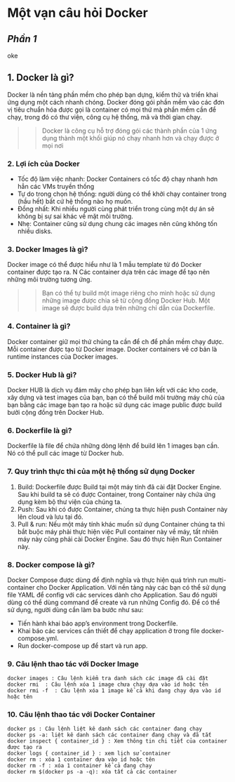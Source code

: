 # Một vạn câu hỏi Docker 
## _Phần 1_
oke

## 1. Docker là gì?

Docker là nền tảng phần mềm cho phép bạn dựng, kiểm thử và triển khai ứng dụng một cách nhanh chóng. Docker đóng gói phần mềm vào các đơn vị tiêu chuẩn hóa được gọi là container có mọi thứ mà phần mềm cần để chạy, trong đó có thư viện, công cụ hệ thống, mã và thời gian chạy.

>>Docker là công cụ hỗ trợ đóng gói các thành phần của 1  ứng dụng thành một khối  giúp  nó chạy nhanh hơn và chạy được ở mọi nơi 

### 2. Lợi ích của Docker
- Tốc độ làm việc nhanh: Docker Containers có tốc độ chạy nhanh hơn hẳn các VMs truyền thống 
- Tự do trong chọn hệ thống: người dùng có thể khởi chạy  container trong (hầu hết) bất cứ hệ thống nào họ muốn.
- Đồng nhất: Khi nhiều người cùng phát triển trong cùng một dự án sẽ không bị sự sai khác về mặt môi trường.
- Nhẹ:  Container cũng sử dụng chung các images nên cũng không tốn nhiều disks.

### 3. Docker Images là gì?
Docker image có thể được hiểu như là 1 mẫu template từ đó Docker container được tạo ra. N Các container dựa trên các image để tạo nên những môi trường tương ứng.
>>Bạn có thể tự build một image riêng cho mình hoặc sử dụng những image được chia sẽ từ cộng đồng Docker Hub. Một image sẽ được build dựa trên những chỉ dẫn của Dockerfile.

### 4. Container là gì?
Docker container giữ mọi thứ chúng ta cần để ch để phần mềm chạy được. Mỗi container được tạo từ Docker image. Docker containers về cơ bản là runtime instances của Docker images.

### 5. Docker Hub là gì?
Docker HUB là dịch vụ đám mây cho phép bạn liên kết với các kho code, xây dựng và test images của bạn, bạn có thể build môi trường máy chủ của bạn bằng các image bạn tạo ra hoặc sử dụng các image public được build bưởi cộng đồng trên Docker Hub.

### 6. Dockerfile là gì?
Dockerfile là file để chứa những dòng lệnh để build lên 1 images bạn cần. Nó có thể pull các image từ Docker hub.

### 7. Quy trình thực thi của một hệ thống sử dụng Docker
1. Build: Dockerfile được Build tại một máy tính đã cài đặt Docker Engine. Sau khi build ta sẽ có được Container, trong Container này chứa ứng dụng kèm bộ thư viện của chúng ta.
2. Push: Sau khi có được Container, chúng ta thực hiện push Container này lên cloud và lưu tại đó.
3. Pull & run: Nếu một máy tính khác muốn sử dụng Container chúng ta thì bắt buộc máy phải thực hiện việc Pull container này về máy, tất nhiên máy này cũng phải cài Docker Engine. Sau đó thực hiện Run Container này.

### 8. Docker compose là gì?
Docker Compose được dùng để định nghĩa và thực hiện quá trình run multi-container cho Docker Application. Với nền tảng này các bạn có thể sử dụng file YAML để config với các services dành cho Application. Sau đó người dùng có thể dùng command để create và run những Config đó. Để có thể sử dụng, người dùng cần làm ba bước như sau:

- Tiến hành khai báo app’s environment trong Dockerfile.
- Khai báo các services cần thiết để chạy application ở trong file docker-compose.yml.
- Run docker-compose up để start và run app.

### 9. Câu lệnh thao tác với Docker Image

    docker images : Câu lệnh kiểm tra danh sách các image đã cài đặt
    docker rmi  : Câu lệnh xóa 1 image chưa chạy dựa vào id hoặc tên
    docker rmi -f  : Câu lệnh xóa 1 image kể cả khi đang chạy dựa vào id hoặc tên

### 10. Câu lệnh thao tác với Docker Container

    docker ps : Câu lệnh liệt kê danh sách các container đang chạy
    docker ps -a: liệt kê danh sách các container đang chạy và đã tắt
    docker inspect { container_id } : Xem thông tin chi tiết của container được tạo ra
    docker logs { container_id } : xem lịch sử container
    docker rm : xóa 1 container dựa vào id hoặc tên
    docker rm -f : xóa 1 container kể cả đang chạy
    docker rm $(docker ps -a -q): xóa tất cả các container
